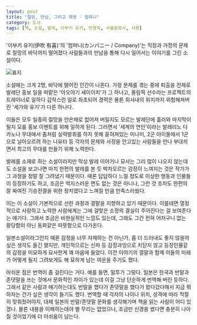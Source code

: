 ```yaml
---
layout: post
title: "절망, 만남, 그리고 재생 - 컴퍼니"
category: 도서
tags: [책, 소설, 발레, 이부키 유키, 민경욱, 서울문화사, 서평]
---
```


'이부키 유키(伊吹 有喜)'의
'컴퍼니(カンパニー / Company)'는
직장과 가정의 문제로 절망의 바닥까지 떨어졌다
사람들과의 만남을 통해 다시 일어서는 이야기를 그린 소설이다.

![표지](https://lh3.googleusercontent.com/IxfCajMpVmAqwbNLbgdrzjA2htwEhfxQdpI9zx9Z_ifSJynB2IiqLUWhBVZsSEVwfADYujPpV2-w_Q=s480)

소설에는 크게 2명, 바닥에 떨어진 인간이 나온다.
가정 문제를 겪는 중에 퇴출을 전제로 발레단 홍보 일을 떠맡은 '아오야기 세이이치'가 그 하나고,
올림픽 선수라는 프로젝트의 트레이너로 일하다 갑작스런 일로 좌초되어
경력은 물론 회사내의 위치까지 위험해져버린 '세가와 유기'가 다른 하나다.

이들은 모두 일종의 절망을 안은채로 없어져 버릴지도 모르는 발레단에 흘러와
마지막이 될지 모를 홍보 이벤트를 위해 일하게 된다.
그러면서 '세계의 연인'이라는 발레리노 다카노나
무대에서 좀처럼 실력발휘를 하지 못해 묻혀져있는 미나미,
2군 아이돌에서 1군으로 날아오르려 하는 나유타 등
각자의 문제와 사정을 안고있는 사람들을 만나 부대끼면서
최고의 무대를 만들기 위해 노력한다.

발레를 소재로 하는 소설이라지만
막상 발레 이야기나 묘사는 그리 많이 나오지 않는데도
소설을 보고나면 마치 한편의 발레를 본 듯 벅차오르는 감정이 느껴지는 것은
작가가 그 과정을 정말 잘 그려냈기 때문이다.
때론 답답하다 느낄 정도로 이상한 행동과 인물들이 등장하기도 하고,
조금은 억지스러운 면도 없는 것은 아니나,
그런 것 조차도 한편의 잘 짜여진 기승전결을 위한 장치였다고 느껴질 만큼 만족스러웠다.

이는 이 소설이 기본적으로 선한 과정과 결말을 지향하고 있기 때문이다.
이를테면 열정적으로 사랑하고 노력한 사람에게는
그에 걸맞은 소정의 결실이 주어진다는 걸 보여준다는 얘기다.
그래서 조금은 비현실적인 느낌도 있는데,
그래도 그건 전혀 어처구니 없는 황당함이 아닌
동화같은 따뜻함으로 다가온다.

일본소설이라그런지 때론 감정을 너무 자제하는 건 아닌가,
좀 더 드러내도 좋지 않을까 싶은 생각도 들긴 했지만,
개인적으로는 신파 등 감정과잉으로 치닫지 않고
등장인물같의 감정을 미묘하게 묘사한게 꽤 마음에 들었다.
이건 이야기의 결말과 함께 이들의 미래가 어떻게 될지 그려보게도 해
묘하게 남는 여운을 주기도 했다.

아쉬운 점은 번역이 좀 걸린다는 거다.
예를 들면, 말투가 그렇다.
일본은 한국과 반말과 존댓말을 쓰는 것에서 문화적인 차이가 있는데
이걸 그냥 단순하게 번역해 버린 듯하다.
그래서 같은 사람과 얘기하는대도 반말을 했다가 존댓말을 했다가 왔다갔다해서
지금 뭐하자는 건가 싶은 생각이 들기도 했다.
번역할 때 각자의 나이나 위치, 성격에 따라 적절히 맞춰줬어야지,
대체 일본의 반말/존댓말 문화를 생각해가며 책을 읽는 사람이 어디 있겠나.
물론 내용을 이해하는데야 별 무리는 없었으나,
조금만 신경을 썼다면 충분히 나아질 것이었기에 더 아쉬움이 남는다.
